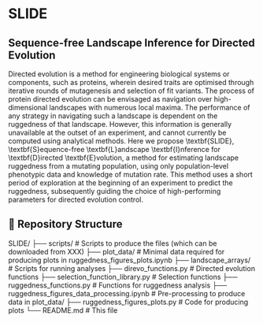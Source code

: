 # SLIDE

## Sequence-free Landscape Inference for Directed Evolution

Directed evolution is a method for engineering biological systems or components, such as proteins, wherein desired traits are optimised through iterative rounds of mutagenesis and selection of fit variants. The process of protein directed evolution can be envisaged as navigation over high-dimensional landscapes with numerous local maxima. The performance of any strategy in navigating such a landscape is dependent on the ruggedness of that landscape. However, this information is generally unavailable at the outset of an experiment, and cannot currently be computed using analytical methods. Here we propose \textbf{SLIDE}, \textbf{S}equence-free \textbf{L}andscape \textbf{I}nference for \textbf{D}irected \textbf{E}volution, a method for estimating landscape ruggedness from a mutating population, using only population-level phenotypic data and knowledge of mutation rate. This method uses a short period of exploration at the beginning of an experiment to predict the ruggedness, subsequently guiding the choice of high-performing parameters for directed evolution control. 

## 📂 Repository Structure

SLIDE/
├── scripts/ # Scripts to produce the files (which can be downloaded from XXX)
├── plot_data/ # Minimal data required for producing plots in ruggedness_figures_plots.ipynb
├── landscape_arrays/ # Scripts for running analyses
├── direvo_functions.py # Directed evolution functions
├── selection_function_library.py # Selection functions
├── ruggedness_functions.py # Functions for ruggedness analysis
├── ruggedness_figures_data_processing.ipynb # Pre-processing to produce data in plot_data/
├── ruggedness_figures_plots.py # Code for producing plots
└── README.md # This file